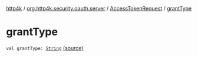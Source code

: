 [http4k](../../index.md) / [org.http4k.security.oauth.server](../index.md) / [AccessTokenRequest](index.md) / [grantType](./grant-type.md)

# grantType

`val grantType: `[`String`](https://kotlinlang.org/api/latest/jvm/stdlib/kotlin/-string/index.html) [(source)](https://github.com/http4k/http4k/blob/master/http4k-security-oauth/src/main/kotlin/org/http4k/security/oauth/server/AccessTokenRequest.kt#L13)